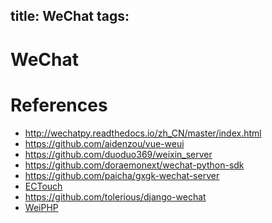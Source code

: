 title: WeChat
tags:
---

# WeChat


# References

- <http://wechatpy.readthedocs.io/zh_CN/master/index.html>
- <https://github.com/aidenzou/vue-weui>
- <https://github.com/duoduo369/weixin_server>
- <https://github.com/doraemonext/wechat-python-sdk>
- <https://github.com/paicha/gxgk-wechat-server>
- [ECTouch](http://www.ectouch.cn/)
- <https://github.com/tolerious/django-wechat>
- [WeiPHP](http://www.weiphp.cn/)
